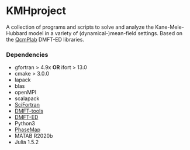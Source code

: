 # KMHproject
A collection of programs and scripts to solve and analyze the Kane-Mele-Hubbard model in a variety of (dynamical-)mean-field settings. Based on the [QcmPlab](https://github.com/QcmPlab) DMFT-ED libraries.

### Dependencies
* gfortran > 4.9x **OR** ifort  > 13.0
* cmake > 3.0.0 
* lapack
* blas
* openMPI
* scalapack
* [SciFortran](https://github.com/QcmPlab/SciFortran.git)
* [DMFT-tools](https://github.com/QcmPlab/DMFTtools.git)
* [DMFT-ED](https://github.com/QcmPlab/LIB_DMFT_ED.git)
* Python3
* [PhaseMap](https://github.com/greschd/PhaseMap)
* MATAB R2020b
* Julia 1.5.2
